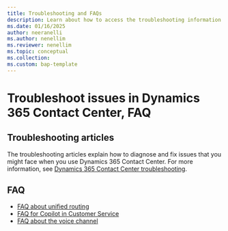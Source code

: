 ```yaml
---
title: Troubleshooting and FAQs
description: Learn about how to access the troubleshooting information and FAQ that you might have for Dynamics 365 Contact Center.
ms.date: 01/16/2025
author: neeranelli
ms.author: nenellim
ms.reviewer: nenellim
ms.topic: conceptual
ms.collection:
ms.custom: bap-template
---
```


# Troubleshoot issues in Dynamics 365 Contact Center, FAQ 

## Troubleshooting articles 

The troubleshooting articles explain how to diagnose and fix issues that you might face when you use Dynamics 365 Contact Center. For more information, see [Dynamics 365 Contact Center troubleshooting](/troubleshoot/dynamics-365/customer-service/welcome-customer-service).

## FAQ

- [FAQ about unified routing](/dynamics365/customer-service/administer/unified-routing-faqs?context=/dynamics365/contact-center/administer-context)  
- [FAQ for Copilot in Customer Service](/dynamics365/customer-service/administer/faq-copilot-features?context=/dynamics365/contact-center/administer-context)  
- [FAQ about the voice channel](/dynamics365/customer-service/administer/voice-channel-faqs?context=/dynamics365/contact-center/administer-context)



